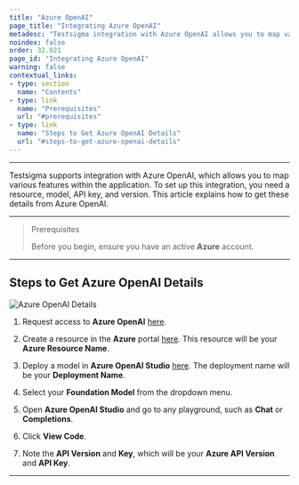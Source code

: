 ```yaml
---
title: "Azure OpenAI"
page_title: "Integrating Azure OpenAI"
metadesc: "Testsigma integration with Azure OpenAI allows you to map various features within the application | This article discusses how to get these details from Azure OpenAI"
noindex: false
order: 32.921
page_id: "Integrating Azure OpenAI"
warning: false
contextual_links:
- type: section
  name: "Contents"
- type: link
  name: "Prerequisites"
  url: "#prerequisites"
- type: link
  name: "Steps to Get Azure OpenAI Details"
  url: "#steps-to-get-azure-openai-details"
---
```


---

Testsigma supports integration with Azure OpenAI, which allows you to map various features within the application. To set up this integration, you need a resource, model, API key, and version. This article explains how to get these details from Azure OpenAI.

---

> <p id="prerequisites">Prerequisites</p>
>
> Before you begin, ensure you have an active **Azure** account.

---

## **Steps to Get Azure OpenAI Details**
   
   ![Azure OpenAI Details](https://s3.amazonaws.com/static-docs.testsigma.com/new_images/projects/applications/Azure_AI_Details.png)

1. Request access to **Azure OpenAI** [here](https://learn.microsoft.com/en-us/legal/cognitive-services/openai/limited-access).

2. Create a resource in the **Azure** portal [here](https://portal.azure.com/?microsoft%5Fazure%5Fmarketplace%5FItemHideKey=microsoft%5Fopenai%5Ftip#create/Microsoft.CognitiveServicesOpenAI). This resource will be your **Azure Resource Name**.

3. Deploy a model in **Azure OpenAI Studio** [here](https://oai.azure.com/). The deployment name will be your **Deployment Name**.

4. Select your **Foundation Model** from the dropdown menu.

5. Open **Azure OpenAI Studio** and go to any playground, such as **Chat** or **Completions**.

6. Click **View Code**.

7. Note the **API Version** and **Key**, which will be your **Azure API Version** and **API Key**.

---